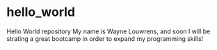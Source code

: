 # hello_world
Hello World repository
My name is Wayne Louwrens, and soon I will be strating a great bootcamp in order to expand my programming skills!
